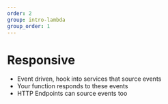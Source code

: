 ```yaml
---
order: 2
group: intro-lambda
group_order: 1
---
```


# Responsive

* Event driven, hook into services that source events
* Your function responds to these events
* HTTP Endpoints can source events too
